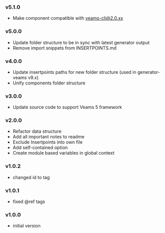 ### v5.1.0
- Make component compatible with veams-cli@2.0.xx

### v5.0.0
- Update folder structure to be in sync with latest generator output
- Remove import snippets from INSERTPOINTS.md

### v4.0.0
- Update insertpoints paths for new folder structure (used in generator-veams v9.x)
- Unify components folder structure

### v3.0.0
- Update source code to support Veams 5 framework

### v2.0.0
- Refactor data structure
- Add all important notes to readme
- Exclude Insertpoints into own file
- Add self-contained option
- Create module based variables in global context

### v1.0.2
- changed id to tag

### v1.0.1
- fixed @ref tags

### v1.0.0
- initial version